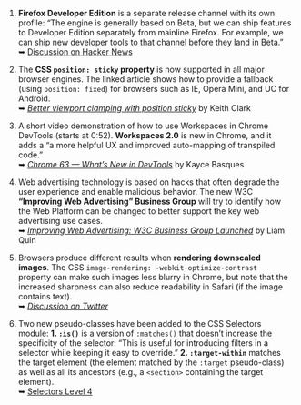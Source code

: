 1. **Firefox Developer Edition** is a separate release channel with its own profile: “The engine is generally based on Beta, but we can ship features to Developer Edition separately from mainline Firefox. For example, we can ship new developer tools to that channel before they land in Beta.”  
➥ [Discussion on Hacker News](https://news.ycombinator.com/item?id=15797043)

1. The **CSS `position: sticky` property** is now supported in all major browser engines. The linked article shows how to provide a fallback (using `position: fixed`) for browsers such as IE, Opera Mini, and UC for Android.  
➥ *[Better viewport clamping with position sticky](https://keithclark.co.uk/articles/fixed-content-with-position-sticky/)* by Keith Clark

1. A short video demonstration of how to use Workspaces in Chrome DevTools (starts at 0:52). **Workspaces 2.0** is new in Chrome, and it adds a “a more helpful UX and improved auto-mapping of transpiled code.”  
➥ *[Chrome 63 — What’s New in DevTools](https://www.youtube.com/watch?v=Eyw_mwbABIQ)* by  Kayce Basques

1. Web advertising technology is based on hacks that often degrade the user experience and enable malicious behavior. The new W3C **“Improving Web Advertising” Business Group** will try to identify how the Web Platform can be changed to better support the key web advertising use cases.  
➥ *[Improving Web Advertising: W3C Business Group Launched](https://www.w3.org/blog/2017/11/improving-web-advertising-w3c-business-group-launched/)* by Liam Quin

1. Browsers produce different results when **rendering downscaled images**. The CSS `image-rendering: -webkit-optimize-contrast` property can make such images less blurry in Chrome, but note that the increased sharpness can also reduce readability in Safari (if the image contains text).  
➥ *[Discussion on Twitter](https://twitter.com/Real_CSS_Tricks/status/934210030894747648)*

1. Two new pseudo-classes have been added to the CSS Selectors module: **1. `:is()`** is a version of `:matches()` that doesn’t increase the specificity of the selector: “This is useful for introducing filters in a selector while keeping it easy to override.” **2. `:target-within`** matches the target element (the element matched by the `:target` pseudo-class) as well as all its ancestors (e.g., a `<section>` containing the target element).  
➥ [Selectors Level 4](https://drafts.csswg.org/selectors-4/)
